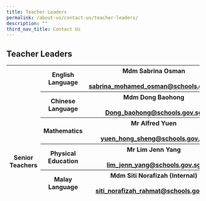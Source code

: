```yaml
---
title: Teacher Leaders
permalink: /about-us/contact-us/teacher-leaders/
description: ""
third_nav_title: Contact Us
---
```

## **Teacher Leaders**

<table>
<thead>
  <tr>
    <th rowspan="10"><br><br><br><br><br><br><br><br>Senior Teachers</th>
    <th>English Language</th>
    <th>Mdm Sabrina Osman<br><br><a href="mailto:sabrina_mohamed_osman@schools.gov.sg">sabrina_mohamed_osman@schools.gov.sg </a></th>
  </tr>
  <tr>

  </tr>
  <tr>
    <th> Chinese Language</th>
    <th>Mdm Dong Baohong<br><br><a href="mailto:Dong_baohong@schools.gov.sg">Dong_baohong@schools.gov.sg  </a></th>
  </tr>
  <tr>
  </tr>
  <tr>
    <th> Mathematics</th>
    <th>Mr Alfred Yuen<br><br><a href="mailto:yuen_hong_sheng@schools.gov.sg">yuen_hong_sheng@schools.gov.sg</a><br></th>
  </tr>
  <tr>
  </tr>
  <tr>
    <th> Physical Education</th>
    <th>Mr Lim Jenn Yang<br><br><a href="mailto:lim_jenn_yang@schools.gov.sg">lim_jenn_yang@schools.gov.sg</a></th>
  </tr>
  <tr>

  </tr>
  <tr>
    <th> Malay Language</th>
    <th>Mdm Siti Norafizah (Internal)<br><br><a href="mailto:siti_norafizah_rahmat@schools.gov.sg">siti_norafizah_rahmat@schools.gov.sg</a></th>
  </tr>

</thead>
</table>